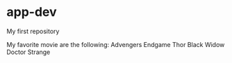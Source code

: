 # app-dev
My first repository

My favorite movie are the following:
Advengers Endgame 
Thor
Black Widow
Doctor Strange

